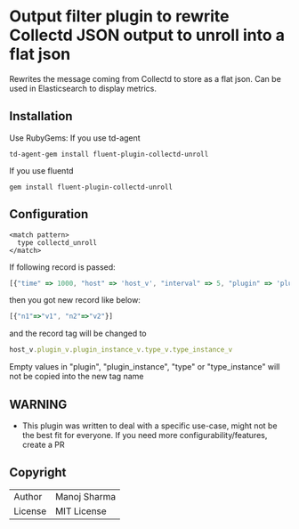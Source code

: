 # Output filter plugin to rewrite Collectd JSON output to unroll into a flat json

Rewrites the message coming from Collectd to store as a flat json. Can be used in Elasticsearch to display metrics.

## Installation

Use RubyGems:
If you use td-agent

    td-agent-gem install fluent-plugin-collectd-unroll

If you use fluentd

    gem install fluent-plugin-collectd-unroll

## Configuration

    <match pattern>
      type collectd_unroll
    </match>

If following record is passed:

```js
[{"time" => 1000, "host" => 'host_v', "interval" => 5, "plugin" => 'plugin_v', "plugin_instance" => 'plugin_instance_v', "type" => 'type_v', "type_instance" => 'type_instance_v', "values" => ['v1', 'v2'], "dsnames" => ['n1', 'n2'], "dstypes" => ['t1', 't2']}]
```

then you got new record like below:

```js
[{"n1"=>"v1", "n2"=>"v2"}]
```

and the record tag will be changed to

```js
host_v.plugin_v.plugin_instance_v.type_v.type_instance_v
```

Empty values in "plugin", "plugin_instance", "type" or "type_instance" will not be copied into the new tag name


## WARNING

* This plugin was written to deal with a specific use-case, might not be the best fit for everyone. If you need more configurability/features, create a PR


## Copyright

<table>
  <tr>
    <td>Author</td><td>Manoj Sharma <vigyanik@gmail.com></td>
  </tr>
  <tr>
    <td>License</td><td>MIT License</td>
  </tr>
</table>
